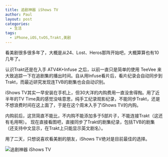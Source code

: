 ```yaml
---
title: 追剧神器 iShows TV
author: Paul
layout: post
categories:
  - 生活
tags:
  - iPhone,iOS,tvOS,Trakt,美剧
---
```

看美剧很多很多年了，大概是从24、Lost、Heros那阵开始吧，大概算算也有10几年了。

认识Trakt还是在入手 ATV4K+Infuse 之后，以前一直只是简单的使用 TeeVee 来大致追踪一下在追剧集的播出时间。自从用Infuse看片后，看片纪录会自动同步到Trakt，而最近研究发现连TVB的剧集也会自动识别。

iShows TV其实一早安装在手机上，但30大洋的内购费用一直没舍得掏。用了近半年的TV Time真的感觉没啥意思，纯手工纪录观影纪录，不能同步Trakt，还是不想浪费时间在这上面了，于是在这个周末入手了iShows TV的内购。

内购前后，这货简直不能比，不内购不能添加多于5部片子，不能连接Trakt（这还有毛用啊）。
现在直接看图吧，直接同步了Trakt的剧集纪录，包括TVB的剧集（还支持中文显示，在Trakt上只能显示英文剧名）。

用了二天，只想说喜欢看美剧的朋友，iShows TV绝对是目前最佳的选择。

![追剧神器 iShows TV](http://img.hz.mk/2018-0406/iShows-TV.jpg)



